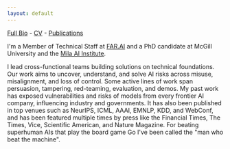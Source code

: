 ```yaml
---
layout: default
---
```

[Full Bio](./bio.html) - [CV](https://github.com/kellinpelrine/kellinpelrine.github.io/raw/master/assets/KPelrine%20CV.pdf) - [Publications](./publications.html)

I'm a Member of Technical Staff at [FAR.AI](https://far.ai/) and a PhD candidate at McGill University and the [Mila AI Institute](https://mila.quebec/en/).

I lead cross-functional teams building solutions on technical foundations. Our work aims to uncover, understand, and solve AI risks across misuse, misalignment, and loss of control. Some active lines of work span persuasion, tampering, red-teaming, evaluation, and demos. My past work has exposed vulnerabilities and risks of models from every frontier AI company, influencing industry and governments. It has also been published in top venues such as NeurIPS, ICML, AAAI, EMNLP, KDD, and WebConf, and has been featured multiple times by press like the Financial Times, The Times, Vice, Scientific American, and Nature Magazine. For beating superhuman AIs that play the board game Go I've been called the "man who beat the machine".